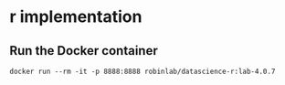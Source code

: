 # r implementation
## Run the Docker container
```
docker run --rm -it -p 8888:8888 robinlab/datascience-r:lab-4.0.7
```
